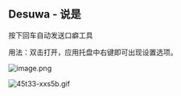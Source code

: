﻿## Desuwa - 说是
按下回车自动发送口癖工具

用法：双击打开，应用托盘中右键即可出现设置选项。

![image.png](https://s2.loli.net/2025/06/09/hHGsjnXJD4fri67.png)

![45t33-xxs5b.gif](https://s2.loli.net/2025/06/09/PiVhTIBFCZA1d69.gif)